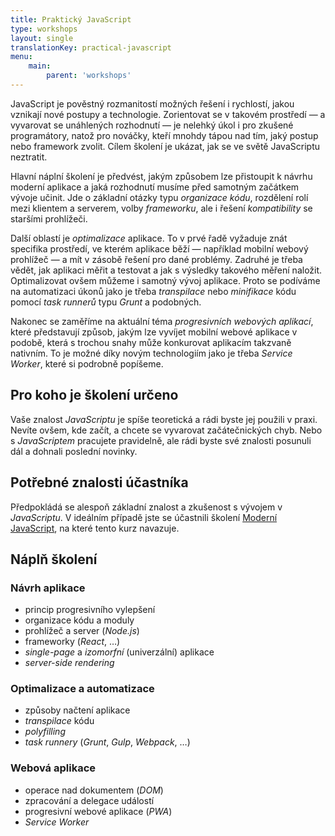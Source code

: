 ```yaml
---
title: Praktický JavaScript
type: workshops
layout: single
translationKey: practical-javascript
menu:
    main:
        parent: 'workshops'
---
```


JavaScript je pověstný rozmanitostí možných řešení i rychlostí, jakou vznikají nové postupy a technologie. Zorientovat se v takovém prostředí — a vyvarovat se unáhlených rozhodnutí — je nelehký úkol i pro zkušené programátory, natož pro nováčky, kteří mnohdy tápou nad tím, jaký postup nebo framework zvolit. Cílem školení je ukázat, jak se ve světě JavaScriptu neztratit.

<!--more-->

Hlavní náplní školení je předvést, jakým způsobem lze přistoupit k návrhu moderní aplikace a jaká rozhodnutí musíme před samotným začátkem vývoje učinit. Jde o základní otázky typu *organizace kódu*, rozdělení rolí mezi klientem a serverem, volby *frameworku*, ale i řešení *kompatibility* se staršími prohlížeči.

Další oblastí je *optimalizace* aplikace. To v prvé řadě vyžaduje znát specifika prostředí, ve kterém aplikace běží — například mobilní webový prohlížeč — a mít v zásobě řešení pro dané problémy. Zadruhé je třeba vědět, jak aplikaci měřit a testovat a jak s výsledky takového měření naložit. Optimalizovat ovšem můžeme i samotný vývoj aplikace. Proto se podíváme na automatizaci úkonů jako je třeba *transpilace* nebo *minifikace* kódu pomocí *task runnerů* typu *Grunt* a podobných.

Nakonec se zaměříme na aktuální téma *progresivních webových aplikací*, které představují způsob, jakým lze vyvíjet mobilní webové aplikace v podobě, která s trochou snahy může konkurovat aplikacím takzvaně nativním. To je možné díky novým technologiím jako je třeba *Service Worker*, které si podrobně popíšeme.

## Pro koho je školení určeno

Vaše znalost *JavaScriptu* je spíše teoretická a rádi byste jej použili v praxi. Nevíte ovšem, kde začít, a chcete se vyvarovat začátečnických chyb. Nebo s *JavaScriptem* pracujete pravidelně, ale rádi byste své znalosti posunuli dál a dohnali poslední novinky.

## Potřebné znalosti účastníka

Předpokládá se alespoň základní znalost a zkušenost s vývojem v *JavaScriptu*. V ideálním případě jste se účastnili školení [Moderní JavaScript](/skoleni/moderni-javascript), na které tento kurz navazuje.

## Náplň školení

### Návrh aplikace
- princip progresivního vylepšení
- organizace kódu a moduly
- prohlížeč a server (*Node.js*)
- frameworky (*React*, …)
- *single-page* a *izomorfní* (univerzální) aplikace
- *server-side rendering*

### Optimalizace a automatizace
- způsoby načtení aplikace
- *transpilace* kódu
- *polyfilling*
- *task runnery* (*Grunt*, *Gulp*, *Webpack*, …)

### Webová aplikace
- operace nad dokumentem (*DOM*)
- zpracování a delegace událostí
- progresivní webové aplikace (*PWA*)
- *Service Worker*
